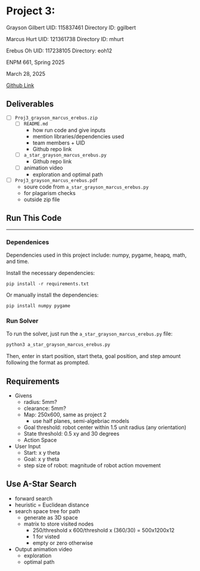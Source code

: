 # Project 3:

Grayson Gilbert
UID: 115837461
Directory ID: ggilbert

Marcus Hurt
UID: 121361738
Directory ID: mhurt

Erebus Oh
UID: 117238105
Directory: eoh12

ENPM 661, Spring 2025

March 28, 2025

[Github Link](https://github.com/ereoh/ENPM661-Project-3)

## Deliverables
- [ ] `Proj3_grayson_marcus_erebus.zip`
    - [ ] `README.md`
        - how run code and give inputs
        - mention libraries/dependencies used
        - team members + UID
        - Github repo link
    - [ ] `a_star_grayson_marcus_erebus.py`
        - Github repo link
    - [ ] animation video
        - exploration and optimal path
- [ ] `Proj3_grayson_marcus_erebus.pdf`
    - soure code from `a_star_grayson_marcus_erebus.py`
    - for plagarism checks
    - outside zip file

## Run This Code
---

### Dependenices
Dependencies used in this project include: numpy, pygame, heapq, math, and time.

Install the necessary dependencies:
```
pip install -r requirements.txt
```
Or manually install the dependencies:
```
pip install numpy pygame
```

### Run Solver
To run the solver, just run the `a_star_grayson_marcus_erebus.py` file:
```bash
python3 a_star_grayson_marcus_erebus.py
```
Then, enter in start position, start theta, goal position, and step amount following the format as prompted.

## Requirements
- Givens
    - radius: 5mm?
    - clearance: 5mm?
    - Map: 250x600, same as project 2
        - use half planes, semi-algebriac models
    - Goal threshold: robot center within 1.5 unit radius (any orientation)
    - State threshold: 0.5 xy and 30 degrees
    - Action Space
- User Input
    - Start: x y theta
    - Goal: x y theta
    - step size of robot: magnitude of robot action movement
## Use A-Star Search
- forward search
- heuristic = Euclidean distance
- search space tree for path
    - generate as 3D space
    - matrix to store visited nodes
        - 250/threshold x 600/threshold x (360/30) = 500x1200x12
        - 1 for visted
        - empty or zero otherwise
- Output animation video
    - exploration
    - optimal path